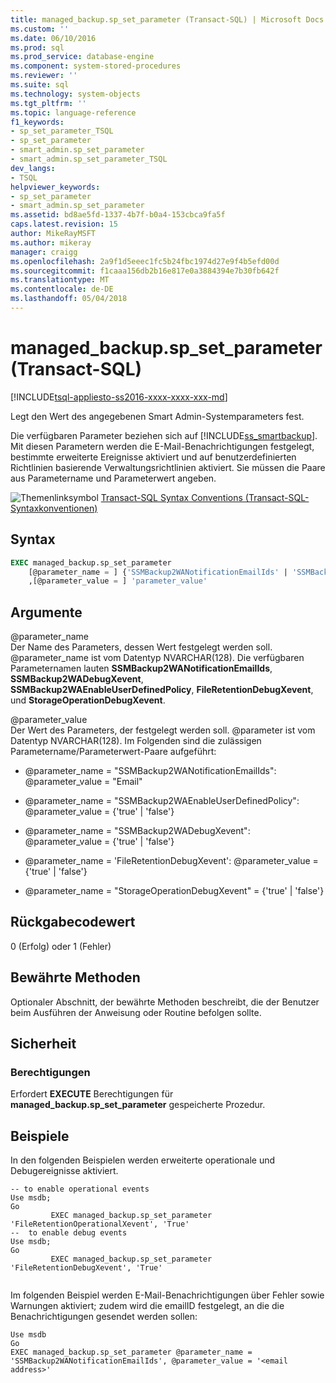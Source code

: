 ```yaml
---
title: managed_backup.sp_set_parameter (Transact-SQL) | Microsoft Docs
ms.custom: ''
ms.date: 06/10/2016
ms.prod: sql
ms.prod_service: database-engine
ms.component: system-stored-procedures
ms.reviewer: ''
ms.suite: sql
ms.technology: system-objects
ms.tgt_pltfrm: ''
ms.topic: language-reference
f1_keywords:
- sp_set_parameter_TSQL
- sp_set_parameter
- smart_admin.sp_set_parameter
- smart_admin.sp_set_parameter_TSQL
dev_langs:
- TSQL
helpviewer_keywords:
- sp_set_parameter
- smart_admin.sp_set_parameter
ms.assetid: bd8ae5fd-1337-4b7f-b0a4-153cbca9fa5f
caps.latest.revision: 15
author: MikeRayMSFT
ms.author: mikeray
manager: craigg
ms.openlocfilehash: 2a9f1d5eeec1fc5b24fbc1974d27e9f4b5efd00d
ms.sourcegitcommit: f1caaa156db2b16e817e0a3884394e7b30fb642f
ms.translationtype: MT
ms.contentlocale: de-DE
ms.lasthandoff: 05/04/2018
---
```

# <a name="managedbackupspsetparameter-transact-sql"></a>managed_backup.sp_set_parameter (Transact-SQL)
[!INCLUDE[tsql-appliesto-ss2016-xxxx-xxxx-xxx-md](../../includes/tsql-appliesto-ss2016-xxxx-xxxx-xxx-md.md)]

  Legt den Wert des angegebenen Smart Admin-Systemparameters fest.  
  
 Die verfügbaren Parameter beziehen sich auf [!INCLUDE[ss_smartbackup](../../includes/ss-smartbackup-md.md)]. Mit diesen Parametern werden die E-Mail-Benachrichtigungen festgelegt, bestimmte erweiterte Ereignisse aktiviert und auf benutzerdefinierten Richtlinien basierende Verwaltungsrichtlinien aktiviert. Sie müssen die Paare aus Parametername und Parameterwert angeben.  

  
 ![Themenlinksymbol](../../database-engine/configure-windows/media/topic-link.gif "Topic link icon") [Transact-SQL Syntax Conventions (Transact-SQL-Syntaxkonventionen)](../../t-sql/language-elements/transact-sql-syntax-conventions-transact-sql.md)  
  
## <a name="syntax"></a>Syntax  
  
```sql  
EXEC managed_backup.sp_set_parameter   
    [@parameter_name = ] {'SSMBackup2WANotificationEmailIds' | 'SSMBackup2WAEnableUserDefinedPolicy' | 'SSMBackup2WADebugXevent' | 'FileRetentionDebugXevent' | 'StorageOperationDebugXevent'}  
    ,[@parameter_value = ] 'parameter_value'  
```  
  
##  <a name="Arguments"></a> Argumente  
 @parameter_name  
 Der Name des Parameters, dessen Wert festgelegt werden soll. @parameter_name ist vom Datentyp NVARCHAR(128). Die verfügbaren Parameternamen lauten **SSMBackup2WANotificationEmailIds**, **SSMBackup2WADebugXevent**, **SSMBackup2WAEnableUserDefinedPolicy**, **FileRetentionDebugXevent**, und **StorageOperationDebugXevent**.  
  
 @parameter_value  
 Der Wert des Parameters, der festgelegt werden soll. @parameter ist vom Datentyp NVARCHAR(128).  Im Folgenden sind die zulässigen Parametername/Parameterwert-Paare aufgeführt:  
  
-   @parameter_name = "SSMBackup2WANotificationEmailIds": @parameter_value = "Email"  
  
-   @parameter_name = "SSMBackup2WAEnableUserDefinedPolicy": @parameter_value = {'true' | 'false'}  
  
-   @parameter_name = "SSMBackup2WADebugXevent": @parameter_value = {'true' | 'false'}  
  
-   @parameter_name = 'FileRetentionDebugXevent': @parameter_value = {'true' | 'false'}  
  
-   @parameter_name = "StorageOperationDebugXevent" = {'true' | 'false'}  
  
## <a name="return-code-value"></a>Rückgabecodewert  
 0 (Erfolg) oder 1 (Fehler)  
  
## <a name="best-practices"></a>Bewährte Methoden  
 Optionaler Abschnitt, der bewährte Methoden beschreibt, die der Benutzer beim Ausführen der Anweisung oder Routine befolgen sollte.  
  
## <a name="security"></a>Sicherheit  
  
### <a name="permissions"></a>Berechtigungen  
 Erfordert **EXECUTE** Berechtigungen für **managed_backup.sp_set_parameter** gespeicherte Prozedur.  
  
## <a name="examples"></a>Beispiele  
 In den folgenden Beispielen werden erweiterte operationale und Debugereignisse aktiviert.  
  
```  
-- to enable operational events  
Use msdb;  
Go  
         EXEC managed_backup.sp_set_parameter 'FileRetentionOperationalXevent', 'True'  
--  to enable debug events  
Use msdb;  
Go  
         EXEC managed_backup.sp_set_parameter 'FileRetentionDebugXevent', 'True'  
  
```  
  
 Im folgenden Beispiel werden E-Mail-Benachrichtigungen über Fehler sowie Warnungen aktiviert; zudem wird die emailID festgelegt, an die die Benachrichtigungen gesendet werden sollen:  
  
```  
Use msdb  
Go  
EXEC managed_backup.sp_set_parameter @parameter_name = 'SSMBackup2WANotificationEmailIds', @parameter_value = '<email address>'  
  
```  
  
  
